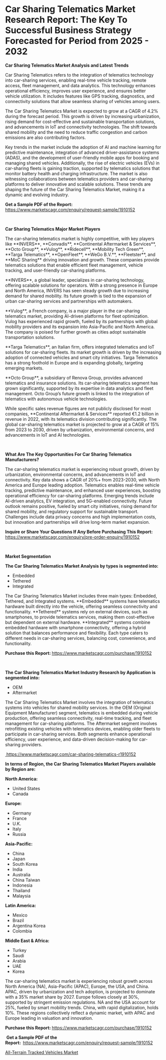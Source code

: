 <p><h1>Car Sharing Telematics Market Research Report: The Key To Successful Business Strategy Forecasted for Period from 2025 - 2032</h1></p><p><strong>Car Sharing Telematics Market Analysis and Latest Trends</strong></p>
<p><p>Car Sharing Telematics refers to the integration of telematics technology into car-sharing services, enabling real-time vehicle tracking, remote access, fleet management, and data analytics. This technology enhances operational efficiency, improves user experience, and ensures better vehicle utilization. It includes features like GPS tracking, diagnostics, and connectivity solutions that allow seamless sharing of vehicles among users.</p><p>The Car Sharing Telematics Market is expected to grow at a CAGR of 4.2% during the forecast period. This growth is driven by increasing urbanization, rising demand for cost-effective and sustainable transportation solutions, and advancements in IoT and connectivity technologies. The shift towards shared mobility and the need to reduce traffic congestion and carbon emissions are also contributing factors.</p><p>Key trends in the market include the adoption of AI and machine learning for predictive maintenance, integration of advanced driver-assistance systems (ADAS), and the development of user-friendly mobile apps for booking and managing shared vehicles. Additionally, the rise of electric vehicles (EVs) in car-sharing fleets is gaining traction, supported by telematics solutions that monitor battery health and charging infrastructure. The market is also witnessing collaborations between telematics providers and car-sharing platforms to deliver innovative and scalable solutions. These trends are shaping the future of the Car Sharing Telematics Market, making it a dynamic and evolving industry.</p></p>
<p><strong>Get a Sample PDF of the Report:&nbsp;</strong> <a href="https://www.marketscagr.com/enquiry/request-sample/1910152?utm_campaign=2008&utm_medium=2&utm_source=Github&utm_content=ia&utm_term=24012025&utm_id=car-sharing-telematics">https://www.marketscagr.com/enquiry/request-sample/1910152</a></p>
<p>&nbsp;</p>
<p><strong>Car Sharing Telematics Major Market Players</strong></p>
<p><p>The car-sharing telematics market is highly competitive, with key players like **INVERS**, **Convadis**, **Continental Aftermarket & Services**, **Octo Group**, **Vulog**, **Ridecell**, **Mobility Tech Green**, **Targa Telematics**, **OpenFleet**, **WeGo B.V.**, **Fleetster**, and **MoC Sharing** driving innovation and growth. These companies provide telematics solutions that enable efficient fleet management, vehicle tracking, and user-friendly car-sharing platforms.</p><p>**INVERS**, a global leader, specializes in car-sharing technology, offering scalable solutions for operators. With a strong presence in Europe and North America, INVERS has seen steady growth due to increasing demand for shared mobility. Its future growth is tied to the expansion of urban car-sharing services and partnerships with automakers.</p><p>**Vulog**, a French company, is a major player in the car-sharing telematics market, providing AI-driven platforms for fleet optimization. Vulog has experienced rapid growth, fueled by its partnerships with global mobility providers and its expansion into Asia-Pacific and North America. The company is poised for further growth as cities adopt sustainable transportation solutions.</p><p>**Targa Telematics**, an Italian firm, offers integrated telematics and IoT solutions for car-sharing fleets. Its market growth is driven by the increasing adoption of connected vehicles and smart city initiatives. Targa Telematics has a strong foothold in Europe and is expanding globally, targeting emerging markets.</p><p>**Octo Group**, a subsidiary of Renova Group, provides advanced telematics and insurance solutions. Its car-sharing telematics segment has grown significantly, supported by its expertise in data analytics and fleet management. Octo Group’s future growth is linked to the integration of telematics with autonomous vehicle technologies.</p><p>While specific sales revenue figures are not publicly disclosed for most companies, **Continental Aftermarket & Services** reported €1.2 billion in revenue in 2022, with its telematics division contributing significantly. The global car-sharing telematics market is projected to grow at a CAGR of 15% from 2023 to 2030, driven by urbanization, environmental concerns, and advancements in IoT and AI technologies.</p></p>
<p>&nbsp;</p>
<p><strong>What Are The Key Opportunities For Car Sharing Telematics Manufacturers?</strong></p>
<p><p>The car-sharing telematics market is experiencing robust growth, driven by urbanization, environmental concerns, and advancements in IoT and connectivity. Key data shows a CAGR of 20%+ from 2023-2030, with North America and Europe leading adoption. Telematics enables real-time vehicle tracking, predictive maintenance, and enhanced user experiences, boosting operational efficiency for car-sharing platforms. Emerging trends include AI-driven analytics, EV integration, and 5G-enabled connectivity. Future outlook remains positive, fueled by smart city initiatives, rising demand for shared mobility, and regulatory support for sustainable transport. Challenges include data privacy concerns and high implementation costs, but innovation and partnerships will drive long-term market expansion.</p></p>
<p><strong>Inquire or Share Your Questions If Any Before Purchasing This Report:</strong> <a href="https://www.marketscagr.com/enquiry/pre-order-enquiry/1910152?utm_campaign=2008&utm_medium=2&utm_source=Github&utm_content=ia&utm_term=24012025&utm_id=car-sharing-telematics">https://www.marketscagr.com/enquiry/pre-order-enquiry/1910152</a></p>
<p>&nbsp;</p>
<p><strong>Market Segmentation</strong></p>
<p><strong>The Car Sharing Telematics Market Analysis by types is segmented into:</strong></p>
<p><ul><li>Embedded</li><li>Tethered</li><li>Integrated</li></ul></p>
<p><p>The Car Sharing Telematics Market includes three main types: Embedded, Tethered, and Integrated systems. **Embedded** systems have telematics hardware built directly into the vehicle, offering seamless connectivity and functionality. **Tethered** systems rely on external devices, such as smartphones, to provide telematics services, making them cost-effective but dependent on external hardware. **Integrated** systems combine embedded hardware with smartphone connectivity, offering a hybrid solution that balances performance and flexibility. Each type caters to different needs in car-sharing services, balancing cost, convenience, and functionality.</p></p>
<p><strong>Purchase this Report:&nbsp;</strong><a href="https://www.marketscagr.com/purchase/1910152?utm_campaign=2008&utm_medium=2&utm_source=Github&utm_content=ia&utm_term=24012025&utm_id=car-sharing-telematics">https://www.marketscagr.com/purchase/1910152</a></p>
<p>&nbsp;</p>
<p><strong>The Car Sharing Telematics Market Industry Research by Application is segmented into:</strong></p>
<p><ul><li>OEM</li><li>Aftermarket</li></ul></p>
<p><p>The Car Sharing Telematics Market involves the integration of telematics systems into vehicles for shared mobility services. In the OEM (Original Equipment Manufacturer) segment, telematics is embedded during vehicle production, offering seamless connectivity, real-time tracking, and fleet management for car-sharing platforms. The Aftermarket segment involves retrofitting existing vehicles with telematics devices, enabling older fleets to participate in car-sharing services. Both segments enhance operational efficiency, user experience, and data-driven decision-making for car-sharing providers.</p></p>
<p><a href="https://www.marketscagr.com/car-sharing-telematics-r1910152?utm_campaign=2008&utm_medium=2&utm_source=Github&utm_content=ia&utm_term=24012025&utm_id=car-sharing-telematics">&nbsp;https://www.marketscagr.com/car-sharing-telematics-r1910152</a></p>
<p><strong>In terms of Region, the Car Sharing Telematics Market Players available by Region are:</strong></p>
<p>
    <p> <strong> North America: </strong>
        <ul>
            <li>United States</li>
            <li>Canada</li>
        </ul>
        </p> 
    <p> <strong> Europe: </strong>
        <ul>
            <li>Germany</li>
            <li>France</li>
            <li>U.K.</li>
            <li>Italy</li>
            <li>Russia</li>
        </ul>
        </p> 
    <p> <strong> Asia-Pacific: </strong>
        <ul>
            <li>China</li>
            <li>Japan</li>
            <li>South Korea</li>
            <li>India</li>
            <li>Australia</li>
            <li>China Taiwan</li>
            <li>Indonesia</li>
            <li>Thailand</li>
            <li>Malaysia</li>
        </ul>
        </p> 
    <p> <strong> Latin America: </strong>
        <ul>
            <li>Mexico</li>
            <li>Brazil</li>
            <li>Argentina Korea</li>
            <li>Colombia</li>
        </ul>
        </p> 
    <p> <strong> Middle East & Africa: </strong>
        <ul>
            <li>Turkey</li>
            <li>Saudi</li>
            <li>Arabia</li>
            <li>UAE</li>
            <li>Korea</li>
        </ul>
    </p>
    </p>
<p><p>The car-sharing telematics market is experiencing robust growth across North America (NA), Asia-Pacific (APAC), Europe, the USA, and China. APAC, driven by urbanization and tech adoption, is projected to dominate with a 35% market share by 2027. Europe follows closely at 30%, supported by stringent emission regulations. NA and the USA account for 25%, fueled by smart mobility trends. China, with rapid digitalization, holds 10%. These regions collectively reflect a dynamic market, with APAC and Europe leading in valuation and innovation.</p></p>
<p><strong>Purchase this Report: </strong><a href="https://www.marketscagr.com/purchase/1910152?utm_campaign=2008&utm_medium=2&utm_source=Github&utm_content=ia&utm_term=24012025&utm_id=car-sharing-telematics">https://www.marketscagr.com/purchase/1910152</a></p>
<p>&nbsp;<strong>Get a Sample PDF of the Report:&nbsp;&nbsp;</strong><a href="https://www.marketscagr.com/enquiry/request-sample/1910152?utm_campaign=2008&utm_medium=2&utm_source=Github&utm_content=ia&utm_term=24012025&utm_id=car-sharing-telematics">https://www.marketscagr.com/enquiry/request-sample/1910152</a></p>
<p><strong></strong></p>
<p><p><a href="https://github.com/PeterParrish5/Market-Research-Report-List-7/blob/main/all-terrain-tracked-vehicles-market.md?utm_campaign=2008&utm_medium=2&utm_source=Github&utm_content=ia&utm_term=24012025&utm_id=car-sharing-telematics">All-Terrain Tracked Vehicles Market</a></p></p>